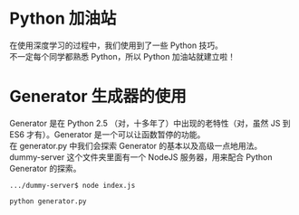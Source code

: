 ﻿# Python 加油站
在使用深度学习的过程中，我们使用到了一些 Python 技巧。  
不一定每个同学都熟悉 Python，所以 Python 加油站就建立啦！

# Generator 生成器的使用
Generator 是在 Python 2.5 （对，十多年了）中出现的老特性（对，虽然 JS 到 ES6 才有）。Generator 是一个可以让函数暂停的功能。  
在 generator.py 中我们会探索 Generator 的基本以及高级一点地用法。  
dummy-server 这个文件夹里面有一个 NodeJS 服务器，用来配合 Python Generator 的探索。

```
.../dummy-server$ node index.js 
```
```
python generator.py
```
